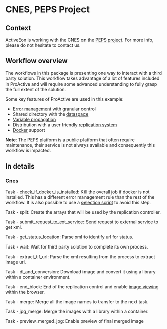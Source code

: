 CNES, PEPS Project
==================

## Context

ActiveEon is working with the CNES on the [PEPS project](https://peps.cnes.fr/rocket/#/home). For more info, please do not hesitate to contact us.

## Workflow overview

The workflows in this package is presenting one way to interact with a third party solution. This workflow takes advantage of a lot of features included in ProActive and will require some advanced understanding to fully grasp the full extent of the solution.

Some key features of ProActive are used in this example:

* [Error management](https://www.activeeon.com/public_content/documentation/7.29.0/user/ProActiveUserGuide.html#_handling_failures) with granular control
* Shared directory with the [dataspace](https://www.activeeon.com/public_content/documentation/7.29.0/user/ProActiveUserGuide.html#_scheduler_and_dataspace_apis)
* [Variable propagation](https://www.activeeon.com/public_content/documentation/7.29.0/user/ProActiveUserGuide.html#_variable_based_propagation) 
* Distribution with a user friendly [replication system](https://www.activeeon.com/public_content/documentation/7.29.0/user/ProActiveUserGuide.html#_replicate)
* [Docker](https://www.activeeon.com/public_content/documentation/7.29.0/user/ProActiveUserGuide.html#_docker_fork_execution_environment) support

**Note**: The PEPS platform is a public platform that often require maintenance, their service is not always available and consequently this workflow is impacted.

## In details

### Cnes

Task - check_if_docker_is_installed: Kill the overall job if docker is not installed. This has a different error management rule than the rest of the workflow. It is also possible to use a [selection script](https://www.activeeon.com/public_content/documentation/7.29.0/user/ProActiveUserGuide.html#_selection) to avoid this step.

Task - split: Create the arrays that will be used by the replication controller.

Task - submit_request_to_ext_service: Send request to external service to get xml.

Task - get_status_location: Parse xml to identify url for status.

Task - wait: Wait for third party solution to complete its own process.

Task - extract_tif_url: Parse the xml resulting from the process to extract image url.

Task - dl_and_conversion: Download image and convert it using a library within a container environment.

Task - end_block: End of the replication control and enable [image viewing](https://www.activeeon.com/public_content/documentation/7.29.0/user/ProActiveUserGuide.html#_retrieve_results_from_the_portal) within the browser.

Task - merge: Merge all the image names to transfer to the next task.

Task - jpg_merge: Merge the images with a library within a container.

Task - preview_merged_jpg: Enable preview of final merged image
